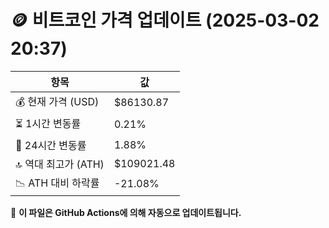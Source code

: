 # 🪙 비트코인 가격 업데이트 (2025-03-02 20:37)

| 항목                | 값 |
|--------------------|----------------|
| 💰 현재 가격 (USD) | $86130.87 |
| ⏳ 1시간 변동률    | 0.21% |
| 📆 24시간 변동률   | 1.88% |
| 🔝 역대 최고가 (ATH) | $109021.48 |
| 📉 ATH 대비 하락률 | -21.08% |

🔄 **이 파일은 GitHub Actions에 의해 자동으로 업데이트됩니다.**
